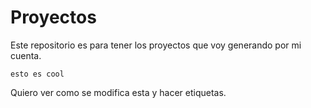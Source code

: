 # Proyectos

Este repositorio es para tener los proyectos que voy generando por mi cuenta.

```esto es cool```

Quiero ver como se modifica esta y hacer etiquetas.
